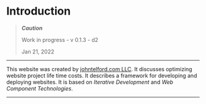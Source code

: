 # Introduction

> ***Caution***
> 
> Work in progress - v 0.1.3 - d2
> 
> Jan 21, 2022

---

This website was created by [johntelford.com LLC](company.md). It discusses optimizing website project life time costs. It describes a framework for developing and deploying websites. It is based on *Iterative Development* and *Web Component Technologies*.

---

